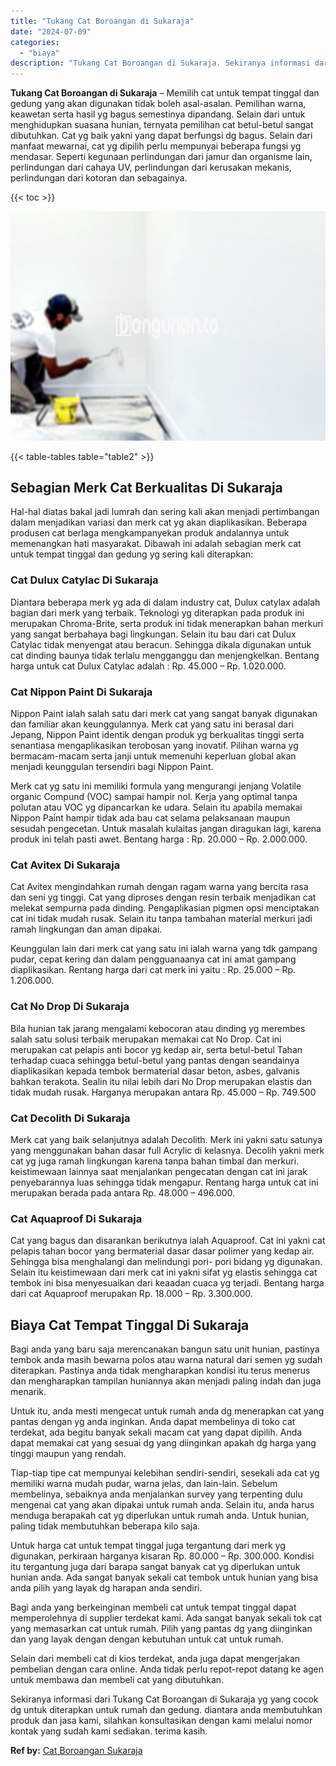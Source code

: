 ```yaml
---
title: "Tukang Cat Boroangan di Sukaraja"
date: "2024-07-09"
categories: 
  - "biaya"
description: "Tukang Cat Boroangan di Sukaraja. Sekiranya informasi dari Tukang Cat Boroangan di Sukaraja yg yang cocok dg untuk diterapkan untuk rumah dan gedung. diantar..."
---
```


**Tukang Cat Boroangan di Sukaraja** – Memilih cat untuk tempat tinggal dan gedung yang akan digunakan tidak boleh asal-asalan. Pemilihan warna, keawetan serta hasil yg bagus semestinya dipandang. Selain dari untuk menghidupkan suasana hunian, ternyata pemilihan cat betul-betul sangat dibutuhkan. Cat yg baik yakni yang dapat berfungsi dg bagus. Selain dari manfaat mewarnai, cat yg dipilih perlu mempunyai beberapa fungsi yg mendasar. Seperti kegunaan perlindungan dari jamur dan organisme lain, perlindungan dari cahaya UV, perlindungan dari kerusakan mekanis, perlindungan dari kotoran dan sebagainya.

{{< toc >}}

![Tukang Cat Boroangan di Sukaraja](/images/jasa-cat-murah41.png)

{{< table-tables table="table2" >}}

## Sebagian Merk Cat Berkualitas Di Sukaraja

Hal-hal diatas bakal jadi lumrah dan sering kali akan menjadi pertimbangan dalam menjadikan variasi dan merk cat yg akan diaplikasikan. Beberapa produsen cat berlaga mengkampanyekan produk andalannya untuk memenangkan hati masyarakat. Dibawah ini adalah sebagian merk cat untuk tempat tinggal dan gedung yg sering kali diterapkan:

### Cat Dulux Catylac Di Sukaraja

Diantara beberapa merk yg ada di dalam industry cat, Dulux catylax adalah bagian dari merk yang terbaik. Teknologi yg diterapkan pada produk ini merupakan Chroma-Brite, serta produk ini tidak menerapkan bahan merkuri yang sangat berbahaya bagi lingkungan. Selain itu bau dari cat Dulux Catylac tidak menyengat atau beracun. Sehingga dikala digunakan untuk cat dinding baunya tidak terlalu mengganggu dan menjengkelkan. Bentang harga untuk cat Dulux Catylac adalah : Rp. 45.000 – Rp. 1.020.000.

### Cat Nippon Paint Di Sukaraja

Nippon Paint ialah salah satu dari merk cat yang sangat banyak digunakan dan familiar akan keunggulannya. Merk cat yang satu ini berasal dari Jepang, Nippon Paint identik dengan produk yg berkualitas tinggi serta senantiasa mengaplikasikan terobosan yang inovatif. Pilihan warna yg bermacam-macam serta janji untuk memenuhi keperluan global akan menjadi keunggulan tersendiri bagi Nippon Paint.

Merk cat yg satu ini memiliki formula yang mengurangi jenjang Volatile organic Compund (VOC) sampai hampir nol. Kerja yang optimal tanpa polutan atau VOC yg dipancarkan ke udara. Selain itu apabila memakai Nippon Paint hampir tidak ada bau cat selama pelaksanaan maupun sesudah pengecetan. Untuk masalah kulaitas jangan diragukan lagi, karena produk ini telah pasti awet. Bentang harga : Rp. 20.000 – Rp. 2.000.000.

### Cat Avitex Di Sukaraja

Cat Avitex mengindahkan rumah dengan ragam warna yang bercita rasa dan seni yg tinggi. Cat yang diproses dengan resin terbaik menjadikan cat melekat sempurna pada dinding. Pengaplikasian pigmen opsi menciptakan cat ini tidak mudah rusak. Selain itu tanpa tambahan material merkuri jadi ramah lingkungan dan aman dipakai.

Keunggulan lain dari merk cat yang satu ini ialah warna yang tdk gampang pudar, cepat kering dan dalam pengguanaanya cat ini amat gampang diaplikasikan. Rentang harga dari cat merk ini yaitu : Rp. 25.000 – Rp. 1.206.000.

### Cat No Drop Di Sukaraja

Bila hunian tak jarang mengalami kebocoran atau dinding yg merembes salah satu solusi terbaik merupakan memakai cat No Drop. Cat ini merupakan cat pelapis anti bocor yg kedap air, serta betul-betul Tahan terhadap cuaca sehingga betul-betul yang pantas dengan seandainya diaplikasikan kepada tembok bermaterial dasar beton, asbes, galvanis bahkan terakota. Sealin itu nilai lebih dari No Drop merupakan elastis dan tidak mudah rusak. Harganya merupakan antara Rp. 45.000 – Rp. 749.500

### Cat Decolith Di Sukaraja

Merk cat yang baik selanjutnya adalah Decolith. Merk ini yakni satu satunya yang menggunakan bahan dasar full Acrylic di kelasnya. Decolih yakni merk cat yg juga ramah lingkungan karena tanpa bahan timbal dan merkuri. keistimewaan lainnya saat menjalankan pengecatan dengan cat ini jarak penyebarannya luas sehingga tidak mengapur. Rentang harga untuk cat ini merupakan berada pada antara Rp. 48.000 – 496.000.

### Cat Aquaproof Di Sukaraja

Cat yang bagus dan disarankan berikutnya ialah Aquaproof. Cat ini yakni cat pelapis tahan bocor yang bermaterial dasar dasar polimer yang kedap air. Sehingga bisa menghalangi dan melindungi pori- pori bidang yg digunakan. Selain itu keistimewaan dari merk cat ini yakni sifat yg elastis sehingga cat tembok ini bisa menyesuaikan dari keaadan cuaca yg terjadi. Bentang harga dari cat Aquaproof merupakan Rp. 18.000 – Rp. 3.300.000.

## Biaya Cat Tempat Tinggal Di Sukaraja

Bagi anda yang baru saja merencanakan bangun satu unit hunian, pastinya tembok anda masih bewarna polos atau warna natural dari semen yg sudah diterapkan. Pastinya anda tidak mengharapkan kondisi itu terus menerus dan mengharapkan tampilan huniannya akan menjadi paling indah dan juga menarik.

Untuk itu, anda mesti mengecat untuk rumah anda dg menerapkan cat yang pantas dengan yg anda inginkan. Anda dapat membelinya di toko cat terdekat, ada begitu banyak sekali macam cat yang dapat dipilih. Anda dapat memakai cat yang sesuai dg yang diinginkan apakah dg harga yang tinggi maupun yang rendah.

Tiap-tiap tipe cat mempunyai kelebihan sendiri-sendiri, sesekali ada cat yg memiliki warna mudah pudar, warna jelas, dan lain-lain. Sebelum membelinya, sebaiknya anda menjalankan survey yang terpenting dulu mengenai cat yang akan dipakai untuk rumah anda. Selain itu, anda harus menduga berapakah cat yg diperlukan untuk rumah anda. Untuk hunian, paling tidak membutuhkan beberapa kilo saja.

Untuk harga cat untuk tempat tinggal juga tergantung dari merk yg digunakan, perkiraan harganya kisaran Rp. 80.000 – Rp. 300.000. Kondisi itu tergantung juga dari barapa sangat banyak cat yg diperlukan untuk hunian anda. Ada sangat banyak sekali cat tembok untuk hunian yang bisa anda pilih yang layak dg harapan anda sendiri.

Bagi anda yang berkeinginan membeli cat untuk tempat tinggal dapat memperolehnya di supplier terdekat kami. Ada sangat banyak sekali tok cat yang memasarkan cat untuk rumah. Pilih yang pantas dg yang diinginkan dan yang layak dengan dengan kebutuhan untuk cat untuk rumah.

Selain dari membeli cat di kios terdekat, anda juga dapat mengerjakan pembelian dengan cara online. Anda tidak perlu repot-repot datang ke agen untuk membawa dan membeli cat yang dibutuhkan.

Sekiranya informasi dari Tukang Cat Boroangan di Sukaraja yg yang cocok dg untuk diterapkan untuk rumah dan gedung. diantara anda membutuhkan produk dan jasa kami, silahkan konsultasikan dengan kami melalui nomor kontak yang sudah kami sediakan. terima kasih.

**Ref by:** [Cat Boroangan Sukaraja](https://id.wikipedia.org/wiki/Cat)
